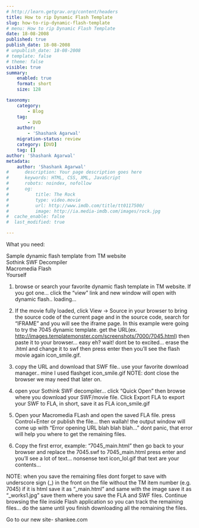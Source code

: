 ```yaml
---
# http://learn.getgrav.org/content/headers
title: How to rip Dynamic Flash Template
slug: how-to-rip-dynamic-flash-template
# menu: How to rip Dynamic Flash Template
date: 18-08-2008
published: true
publish_date: 18-08-2008
# unpublish_date: 18-08-2008
# template: false
# theme: false
visible: true
summary:
    enabled: true
    format: short
    size: 128

taxonomy:
    category:
        - Blog
    tag:
        - DVD
    author:
        - 'Shashank Agarwal'
    migration-status: review
    category: [DVD]
    tag: []
author: 'Shashank Agarwal'
metadata:
    author: 'Shashank Agarwal'
#      description: Your page description goes here
#      keywords: HTML, CSS, XML, JavaScript
#      robots: noindex, nofollow
#      og:
#          title: The Rock
#          type: video.movie
#          url: http://www.imdb.com/title/tt0117500/
#          image: http://ia.media-imdb.com/images/rock.jpg
#  cache_enable: false
#  last_modified: true

---
```


What you need:

Sample dynamic flash template from TM website  
Sothink SWF Decompiler  
Macromedia Flash  
Yourself

1. browse or search your favorite dynamic flash template in TM website. If you got one… click the “view” link and new window will open with dynamic flash.. loading…

2. If the movie fully loaded, click View -> Source in your browser to bring the source code of the current page and in the source code, search for “IFRAME” and you will see the iframe page. In this example were going to try the 7045 dynamic template. get the URL(ex.  
http://images.templatemonster.com/screenshots/7000/7045.html) then paste it to your browser… easy eh? wait! dont be to excited… erase the .html and change it to swf then press enter then you’ll see the flash movie again icon\_smile.gif.

3. copy the URL and download that SWF file.. use your favorite download manager.. mine I used flashget icon\_smile.gif NOTE: dont close the browser we may need that later on.

4. open your Sothink SWF decompiler… click “Quick Open” then browse where you download your SWF/movie file. Click Export FLA to export your SWF to FLA, in short, save it as FLA icon\_smile.gif

5. Open your Macromedia FLash and open the saved FLA file. press Control+Enter or publish the file… then wallah! the output window will come up with “Error opening URL blah blah blah…” dont panic, that error will help you where to get the remaining files.

6. Copy the first error, example: “7045\_main.html” then go back to your browser and replace the 7045.swf to 7045\_main.html press enter and you’ll see a lot of text… nonsense text icon\_lol.gif that text are your contents…

NOTE: when you save the remaining files dont forget to save with underscore sign (\_) in the front on the file without the TM item number (e.g. 7045) if it is html save it as “\_main.html” and same with the image save it as “\_works1.jpg” save them where you save the FLA and SWF files. Continue browsing the file inside Flash application so you can track the remaining files… do the same until you finish downloading all the remaining the files.

Go to our new site- shankee.com
